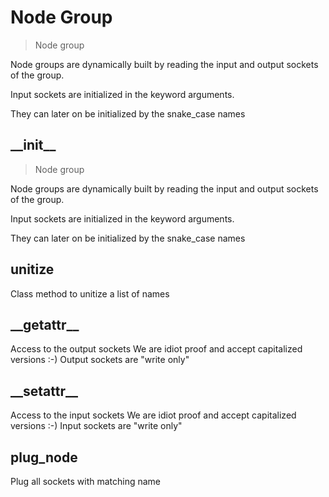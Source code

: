 
# Node Group

> Node group
  
Node groups are dynamically built by reading the input and output sockets of the group.

Input sockets are initialized in the keyword arguments.

They can later on be initialized by the snake_case names




## \_\_init\_\_

> Node group
  
Node groups are dynamically built by reading the input and output sockets of the group.

Input sockets are initialized in the keyword arguments.

They can later on be initialized by the snake_case names




## unitize

Class method to unitize a list of names


## \_\_getattr\_\_

Access to the output sockets
We are idiot proof and accept capitalized versions :-)
Output sockets are "write only"


## \_\_setattr\_\_

Access to the input sockets
We are idiot proof and accept capitalized versions :-)
Input sockets are "write only"


## plug_node

Plug all sockets with matching name

